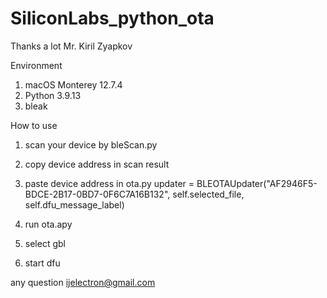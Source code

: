 # SiliconLabs_python_ota

Thanks a lot Mr. Kiril Zyapkov

Environment

1. macOS Monterey 12.7.4
2. Python 3.9.13
3. bleak

How to use
1. scan your device by bleScan.py
2. copy device address in scan result
3. paste device address in ota.py
    updater = BLEOTAUpdater("AF2946F5-BDCE-2B17-0BD7-0F6C7A16B132", self.selected_file, self.dfu_message_label)

4. run ota.apy
5. select gbl
6. start dfu

any question ijelectron@gmail.com


